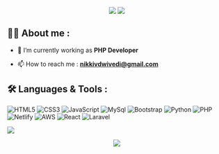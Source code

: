<p align="center">
  <img src="https://readme-typing-svg.demolab.com/?lines=Hi+👋+from+Nikki!;Full+Stack+Software+Developer+From+India&font=Fira%20Code&center=true&width=700&height=50&weight=700&size=25&duration=2000&pause=2000">
  <img src="https://user-images.githubusercontent.com/73097560/115834477-dbab4500-a447-11eb-908a-139a6edaec5c.gif">
</p> 

## 👨‍💻 About me :

- 🌱 I’m currently working as **PHP Developer**

- 📫 How to reach me : **nikkivdwivedi@gmail.com**


<!-- 💻  -->
## 🛠️ Languages & Tools :

![HTML5](https://img.shields.io/badge/html5-%23E34F26.svg?style=for-the-badge&logo=html5&logoColor=white)
![CSS3](https://img.shields.io/badge/css3-%231572B6.svg?style=for-the-badge&logo=css3&logoColor=white)
![JavaScript](https://img.shields.io/badge/JavaScript-F7DF1E.svg?logo=javascript&logoColor=black&style=for-the-badge)
![MySql](https://img.shields.io/badge/MySql-00758f?style=for-the-badge&logo=MySql&logoColor=white)
![Bootstrap](https://img.shields.io/badge/Bootstrap-563D7C?style=for-the-badge&logo=bootstrap&logoColor=white)
![Python](https://img.shields.io/badge/Python-%231511B6.svg?style=for-the-badge&logo=Python&logoColor=white)
![PHP](https://img.shields.io/badge/PHP-777BB4.svg?style=for-the-badge&logo=PHP&logoColor=white)
![Netlify](https://img.shields.io/badge/netlify-blue.svg?style=for-the-badge&logo=netlify&logoColor=white)
![AWS](https://img.shields.io/badge/AWS-232F3E?style=for-the-badge&logo=amazon&&logoColor=white)
![React](https://img.shields.io/badge/React-blue.svg?style=for-the-badge&logo=React&logoColor=white)
![Laravel](https://img.shields.io/badge/Laravel-red.svg?style=for-the-badge&logo=Laravel&logoColor=white)



<img src="https://user-images.githubusercontent.com/73097560/115834477-dbab4500-a447-11eb-908a-139a6edaec5c.gif"> 

<p align="center"> <img src="https://readme-typing-svg.demolab.com/?lines=Thank+you+for+visiting!+😊&font=Fira%20Code&center=true&width=700&height=50&weight=600&size=18&duration=2000&pause=2000"> </p>
